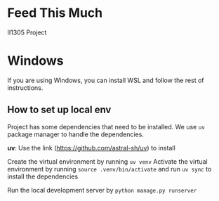 # Feed This Much
II1305 Project 

# Windows
If you are using Windows, you can install WSL and follow the rest of instructions. 

## How to set up local env
Project has some dependencies that need to be installed. We use `uv` package manager to handle the dependencies. 

**uv**: Use the link (https://github.com/astral-sh/uv) to install

Create the virtual environment by running `uv venv`
Activate the virtual environment by running `source .venv/bin/activate` and run `uv sync` to install the dependencies

Run the local development server by `python manage.py runserver`
